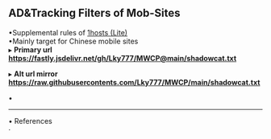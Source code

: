 ##  AD&Tracking Filters of Mob-Sites  

•Supplemental rules of [1hosts (Lite)](https://github.com/badmojr/1Hosts/)  
•Mainly target for Chinese mobile sites  
▸ **Primary url**  
**https://fastly.jsdelivr.net/gh/Lky777/MWCP@main/shadowcat.txt**  

▸ **Alt url mirror**  
**https://raw.githubusercontents.com/Lky777/MWCP/main/shadowcat.txt**   

•   
___
• References  
· 
